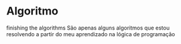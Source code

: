 # Algoritmo
finishing the algorithms
  São apenas alguns algoritmos que estou resolvendo a partir do meu aprendizado na lógica de programação
